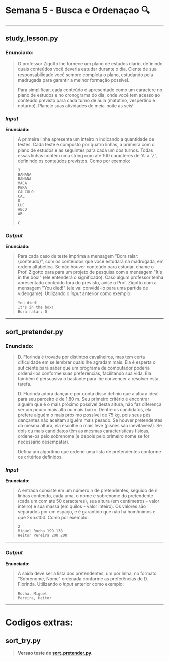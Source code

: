 # Semana 5 - Busca e Ordenaçao :mag:

-- --

## study_lesson.py

### Enunciado:

> O professor Zigotto lhe fornece um plano de estudos diário, definindo quais conteúdos você deveria estudar durante o dia. Ciente de sua responsabilidade você sempre completa o plano, estudando pela madrugada para garantir a melhor formação possível.
>
> Para simplificar, cada conteúdo é apresentado como um caractere no plano de estudos e no cronograma do dia, onde você tem acesso ao conteúdo previsto para cada turno de aula (matutino, vespertino e noturno). Planeje suas atividades de meia-noite as seis!

### *Input*

**Enunciado:**

> A primeira linha apresenta um inteiro n indicando a quantidade de testes. Cada teste é composto por quatro linhas, a primeira com o plano de estudos e as seguintes para cada um dos turnos. Todas essas linhas contém uma string com até 100 caracteres de 'A' a 'Z', definindo os conteúdos previstos.
> Como por exemplo:
> ```
> 3
> BANANA
> BANANA
> MACA
> PERA
> CALCULO
> CAL
> O
> LUC
> ABCD
> AB
> 
> C
> ```

### *Output*

**Enunciado:**
> Para cada caso de teste imprima a mensagem "Bora ralar: {conteudo}", com os conteúdos que você estudará na madrugada, em ordem alfabética. Se não houver conteúdo para estudar, chame o Prof. Zigotto para para um projeto de pesquisa com a mensagem "It's in the box!" (ele entenderá o significado). Caso algum professor tenha apresentado conteúdo fora do previsto, avise o Prof. Zigotto com a mensagem "You died!" (ele vai convidá-lo para uma partida de videogame).
> Utilizando o *input* anterior como exemplo:
> ```
> You died!
> It's in the box!
> Bora ralar: D
> ```

-- --

## sort_pretender.py

### Enunciado:

> D. Florinda é trovada por distintos cavalheiros, mas tem certa dificuldade em se lembrar quais lhe agradam mais. Ela é esperta o suficiente para saber que um programa de computador poderia ordená-los conforme suas preferências, facilitando sua vida. Ela também é persuasiva o bastante para lhe convencer a resolver esta tarefa.
>
> D. Florinda adora dançar e por conta disso definiu que a altura ideal para seu parceiro é de 1,80 m. Seu primeiro critério é encontrar alguém que é o mais próximo possível desta altura, não faz diferença ser um pouco mais alto ou mais baixo. Dentre os candidatos, ela prefere alguém o mais próximo possível de 75 kg, pois seus pés dançantes não aceitam alguém mais pesado. Se houver pretendentes da mesma altura, ela escolhe o mais leve (pisões são inevitáveis!). Se dois ou mais candidatos têm as mesmas características físicas, ordene-os pelo sobrenome (e depois pelo primeiro nome se for necessário desempatar).
>
> Defina um algoritmo que ordene uma lista de pretendentes conforme os critérios definidos.

### *Input*

**Enunciado:**
> A entrada consiste em um número n de pretendentes, seguido de n linhas contendo, cada uma, o nome e sobrenome do pretendente (cada um com até 50 caracteres), sua altura (em centímetros - valor inteiro) e sua massa (em quilos - valor inteiro). Os valores são separados por um espaço, e é garantido que não há homônimos e que 2≤n≤100.
> Como por exemplo:
> ```
> 2
> Miguel Rocha 199 138
> Heitor Pereira 200 200
> ```
-- --



### *Output*

**Enunciado:**
> A saída deve ser a lista dos pretendentes, um por linha, no formato "Sobrenome, Nome" ordenada conforme as preferências de D. Florinda.
> Utilizando o *input* anterior como exemplo:
> ```
> Rocha, Miguel
> Pereira, Heitor
> ```

-- --

# Codigos extras:

## sort_try.py

> **Versao teste do [sort_pretender.py](#sortpretenderpy).**